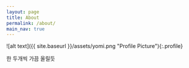 ```yaml
---
layout: page
title: About
permalink: /about/
main_nav: true
---
```


![alt text]({{ site.baseurl }}/assets/yomi.png "Profile Picture"){:.profile}

한 두개씩 가끔 올릴듯
